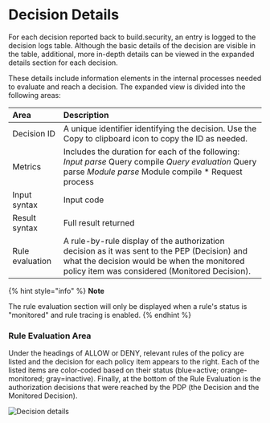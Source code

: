 # Decision Details



For each decision reported back to build.security, an entry is logged to the decision logs table. Although the basic details of the decision are visible in the table, additional, more in-depth details can be viewed in the expanded details section for each decision.

These details include information elements in the internal processes needed to evaluate and reach a decision. The expanded view is divided into the following areas:

| Area | Description |
| :--- | :--- |
| Decision ID | A unique identifier identifying the decision. Use the Copy to clipboard icon to copy the ID as needed. |
| Metrics | Includes the duration for each of the following:  _Input parse_ Query compile _Query evaluation_ Query parse _Module parse_ Module compile \* Request process |
| Input syntax | Input code |
| Result syntax | Full result returned |
| Rule evaluation | A rule-by-rule display of the authorization decision as it was sent to the PEP \(Decision\) and what the decision would be when the monitored policy item was considered \(Monitored Decision\). |

{% hint style="info" %}
**Note**

The rule evaluation section will only be displayed when a rule's status is "monitored" and rule tracing is enabled.
{% endhint %}

### Rule Evaluation Area

Under the headings of ALLOW or DENY, relevant rules of the policy are listed and the decision for each policy item appears to the right. Each of the listed items are color-coded based on their status \(blue=active; orange-monitored; gray=inactive\). Finally, at the bottom of the Rule Evaluation is the authorization decisions that were reached by the PDP \(the Decision and the Monitored Decision\).

![Decision details](https://files.readme.io/e0869bd-expandmetricsdecisionlog.PNG)



